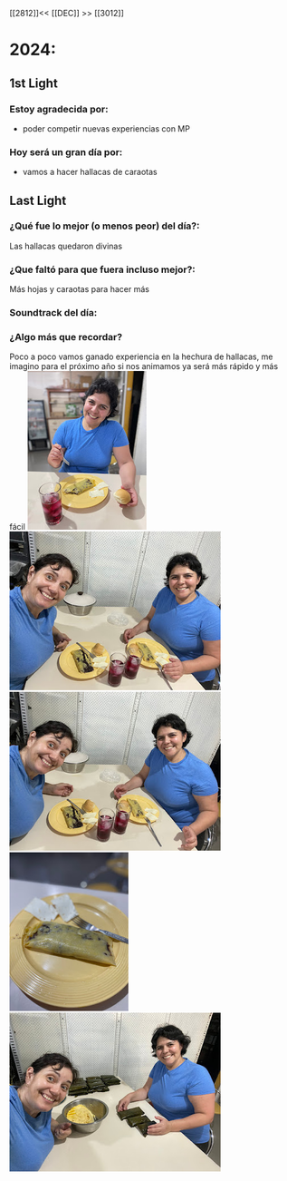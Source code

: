 [[2812]]<< [[DEC]] >> [[3012]]

# 2024:

## 1st Light

### Estoy agradecida por:
- poder competir nuevas experiencias con MP
### Hoy será un gran día por:
- vamos a hacer hallacas de caraotas 

## Last Light

### ¿Qué fue lo mejor (o menos peor) del día?:
Las hallacas quedaron divinas 

### ¿Que faltó para que fuera incluso mejor?:
Más hojas y caraotas para hacer más 

### Soundtrack del día:


### ¿Algo más que recordar?
Poco a poco vamos ganado experiencia en la hechura de hallacas, me imagino para el próximo año si nos animamos ya será más rápido y más fácil 
[![](photos/2024-12-29_google-photo_174533.jpg)](https://photos.google.com/lr/photo/AKD7cQKD-EPMCXyMggC7GGa7co7BWToMu4n2BA9v5mpk9ZCjpdq99jTDh6BqyFvU7WgPI8jEPUgMgqcLghdpS6vWJG93oYJT6A) 
[![](photos/2024-12-29_google-photo_174449.jpg)](https://photos.google.com/lr/photo/AKD7cQLlT0z3gQBX0ANupHusZayuLk6P_L1DHV7Ka2Iw1HKfciQapSGGAYrhIvxGEtPBmy6U9FuMW7OxsUPUrv44vq6NrNSc0g) 
[![](photos/2024-12-29_google-photo_174440.jpg)](https://photos.google.com/lr/photo/AKD7cQJ8wZoHiIWVGi2ZnKuStolvkvTwEAELCqIwLTpOJ8rLptkj558BQobuRvvpwT_lZ3oF4M-AN_Ibpv3IGKsGsAKYPS0U8g) 
[![](photos/2024-12-29_google-photo_173442.jpg)](https://photos.google.com/lr/photo/AKD7cQJLawueTl3KJJhb3moIEfjbPpbrcmS3EETX3ahCfufx9SBtj_n83F1sx21tcOGBnCYN0u-FrlH7WuoF2pMlgCHiNlCmIQ) 
[![](photos/2024-12-29_google-photo_164452.jpg)](https://photos.google.com/lr/photo/AKD7cQJtK3hvaTt0_xEgMH5SF-Nok970TzqE_aGt6g4Sc4H9BNjsttFKOCvsOWZ2KyeYXHeKv9cvll7pQRrQl3_n0RokYUqZnA) 
